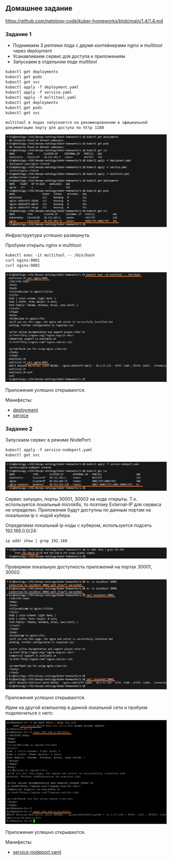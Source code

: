 ## Домашнее задание

https://github.com/netology-code/kuber-homeworks/blob/main/1.4/1.4.md

### Задание 1

- Поднимаем 3 реплики пода с двумя контейнерами nginx и multitool через deployment
- Усанавливаем сервис для доступа к приложениям
- Запускаем в отдельном поде multitool

```
kubectl get deployments
kubectl get pods
kubectl get svc
kubectl apply -f deployment.yaml
kubectl apply -f service.yaml
kubectl apply -f multitool.yaml
kubectl get deployments
kubectl get pods
kubectl get svc
```

```
multitool в подах запускается на рекомендованном в официальной документации порту для доступа по http 1180
```

![image](png/service.png)

Инфраструктура успешно развернута.

Пробуем открыть nginx и multitool:

```
kubectl exec -it multitool -- /bin/bash
curl nginx:9001
curl nginx:9002
```

![image](png/multitool.png)

Приложения успешно открываются.

Манифесты:
- [deployment](deployment.yaml)
- [service](service.yaml)

### Задание 2

Запускаем сервис в режиме NodePort:

```
kubectl apply -f service-nodeport.yaml
kubectl get svc
```

![image](png/service-nodeport-ports.png)

Сервис запущен, порты 30001, 30002 на ноде открыты. Т.к. используется локальный microk8s, то поэтому External-IP для сервиса не определен. Приложения будут доступны по данным портам на локальном ip с нодой кубера.

Определяем локальный ip ноды с кубером, используется подсеть 192.168.0.0/24:

```
ip addr show | grep 192.168
```

![image](png/kuberk8s-ip.png)

Проверяем локальную доступность приложений на портах 30001, 30002:

![image](png/service-nodeport-local-access.png)

Приложения успешно открываются.

Идем на другой компьютер в данной локальной сети и пробуем подключиться с него:

![image](png/service-nodeport-external-access.png)

Приложения успешно открываются.

Манифесты:
- [service-nodeport.yaml](service-nodeport.yaml)
